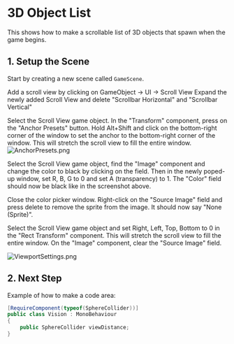 # 3D Object List
This shows how to make a scrollable list of 3D objects that spawn when the game begins.

## 1. Setup the Scene

Start by creating a new scene called `GameScene`.

Add a scroll view by clicking on GameObject -> UI -> Scroll View
Expand the newly added Scroll View and delete "Scrollbar Horizontal" and "Scrollbar Vertical"

Select the Scroll View game object. In the "Transform" component, press on the "Anchor Presets" button. Hold Alt+Shift and click on the bottom-right corner of the window to set the anchor to the bottom-right corner of the window. This will stretch the scroll view to fill the entire window. 
![AnchorPresets.png](Image%2FAnchorPresets.png)

Select the Scroll View game object, find the "Image" component and change the color to black by clicking on the field. Then in the newly poped-up window, set R, B, G to 0 and set A (transparency) to 1. The "Color" field should now be black like in the screenshot above.

Close the color picker window. Right-click on the "Source Image" field and press delete to remove the sprite from the image. It should now say "None (Sprite)".

Select the Scroll View game object and set Right, Left, Top, Bottom to 0 in the "Rect Transform" component. This will stretch the scroll view to fill the entire window. On the "Image" component, clear the "Source Image" field.

![ViewportSettings.png](Image%2FViewportSettings.png)
## 2. Next Step

Example of how to make a code area:
```.cs
[RequireComponent(typeof(SphereCollider))]
public class Vision : MonoBehaviour
{
    public SphereCollider viewDistance;
}
```
